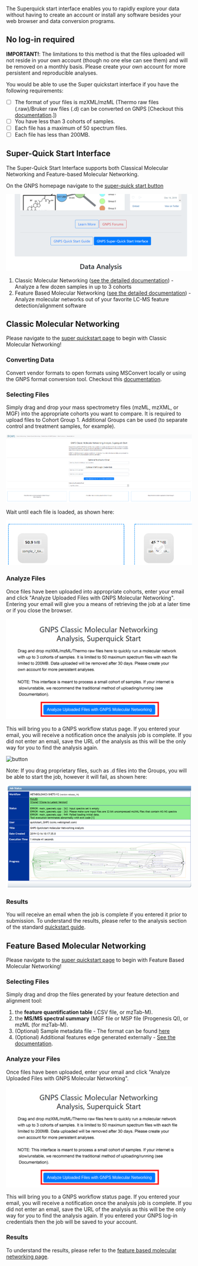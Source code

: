
The Superquick start interface enables you to rapidly explore your data without having to create an account or install any software besides your web browser and data conversion programs.

## No log-in required

**IMPORTANT!**: The limitations to this method is that the files uploaded will not reside in your own account (though no one else can see them) and will be removed on a monthly basis. Please create your own account for more persistent and reproducible analyses.

You would be able to use the Super quickstart interface if you have the following requirements:

- [ ] The format of your files is mzXML/mzML (Thermo raw files (.raw)/Bruker raw files (.d) can be converted on GNPS [Checkout this [documentation](fileconversion.md).])
- [ ] You have less than 3 cohorts of samples.
- [ ] Each file has a maximum of 50 spectrum files.
- [ ] Each file has less than 200MB. 

## Super-Quick Start Interface
The Super-Quick Start Interface supports both Classical Molecular Networking and Feature-based Molecular Networking.

On the GNPS homepage navigate to the [super-quick start button](https://gnps-quickstart.ucsd.edu/)

![interface](img/homepage_button.png)

1. Classic Molecular Networking ([see the detailed documentation](networking.md)) - Analyze a few dozen samples in up to 3 cohorts
2. Feature Based Molecular Networking ([see the detailed documentation](featurebasedmolecularnetworking.md)) - Analyze molecular networks out of your favorite LC-MS feature detection/alignment software

## Classic Molecular Networking

Please navigate to the [super quickstart page](https://gnps-quickstart.ucsd.edu/) to begin with Classic Molecular Networking!

### Converting Data

Convert vendor formats to open formats using MSConvert locally or using the GNPS format conversion tool. Checkout this [documentation](fileconversion.md).

### Selecting Files

Simply drag and drop your mass spectrometry files (mzML, mzXML, or MGF) into the appropriate cohorts you want to compare. It is required to upload files to Cohort Group 1. Additional Groups can be used (to separate control and treatment samples, for example).

![interface](img/superquickstart_selection.png)

Wait until each file is loaded, as shown here:

![interface](img/file_upload.PNG)

### Analyze Files

Once files have been uploaded into appropriate cohorts, enter your email and click "Analyze Uploaded Files with GNPS Molecular Networking". Entering your email will give you a means of retrieving the job at a later time or if you close the browser.

![button](img/superquickstart.png)

This will bring you to a GNPS workflow status page. If you entered your email, you will receive a notification once the analysis job is complete. If you did not enter an email, save the URL of the analysis as this will be the only way for you to find the analysis again.

![button](img/job_submission_dotd.PNG.png)

Note: If you drag proprietary files, such as .d files into the Groups, you will be able to start the job, however it will fail, as shown here: 

![button](img/job_failed.PNG)

### Results

You will receive an email when the job is complete if you entered it prior to submission. 
To understand the results, please refer to the analysis section of the standard [quickstart guide](quickstart.md#view-analysis-results).

## Feature Based Molecular Networking

Please navigate to the [super quickstart page](https://gnps-quickstart.ucsd.edu/featurebasednetworking) to begin with Feature Based Molecular Networking!

### Selecting Files

Simply drag and drop the files generated by your feature detection and alignment tool:

1. the **feature quantification table** (.CSV file, or mzTab-M).
2. the **MS/MS spectral summary** (MGF file or MSP file (Progenesis QI), or mzML (for mzTab-M).
3. (Optional) Sample metadata file - The format can be found [here](metadata.md)
4. (Optional) Additional features edge generated externally - [See the documentation](https://ccms-ucsd.github.io/GNPSDocumentation/featurebasedmolecularnetworking/#advanced-extras).

### Analyze your Files

Once files have been uploaded, enter your email and click "Analyze Uploaded Files with GNPS Molecular Networking".

![button](img/superquickstart.png)

This will bring you to a GNPS workflow status page. If you entered your email, you will receive a notification once the analysis job is complete. If you did not enter an email, save the URL of the analysis as this will be the only way for you to find the analysis again.
If you entered your GNPS log-in credentials then the job will be saved to your account. 

### Results

To understand the results, please refer to the [feature based molecular networking page](featurebasedmolecularnetworking.md).
